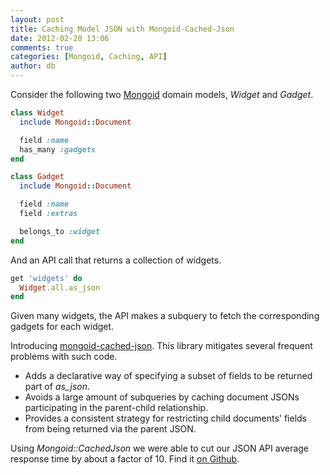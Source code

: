 ```yaml
---
layout: post
title: Caching Model JSON with Mongoid-Cached-Json
date: 2012-02-20 13:06
comments: true
categories: [Mongoid, Caching, API]
author: db
---
```

Consider the following two [Mongoid](http://mongoid.org) domain models, *Widget* and *Gadget*.

``` ruby widget.rb
class Widget
  include Mongoid::Document

  field :name
  has_many :gadgets
end
```
``` ruby gadget.rb
class Gadget
  include Mongoid::Document

  field :name
  field :extras

  belongs_to :widget
end
```
And an API call that returns a collection of widgets.

``` ruby
get 'widgets' do
  Widget.all.as_json
end
```

Given many widgets, the API makes a subquery to fetch the corresponding gadgets for each widget.

Introducing [mongoid-cached-json](https://github.com/dblock/mongoid-cached-json). This library mitigates several frequent problems with such code.

* Adds a declarative way of specifying a subset of fields to be returned part of *as_json*.
* Avoids a large amount of subqueries by caching document JSONs participating in the parent-child relationship.
* Provides a consistent strategy for restricting child documents' fields from being returned via the parent JSON.

Using *Mongoid::CachedJson* we were able to cut our JSON API average response time by about a factor of 10. Find it [on Github](https://github.com/dblock/mongoid-cached-json).
